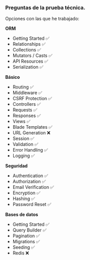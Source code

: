 ### Preguntas de la prueba técnica.

Opciones con las que he trabajado:

**ORM**

- Getting Started ✅
- Relationships ✅
- Collections ✅
- Mutators / Casts ✅
- API Resources ✅
- Serialization ✅

**Básico**

- Routing ✅
- Middleware ✅
- CSRF Protection ✅
- Controllers ✅
- Requests ✅
- Responses ✅
- Views ✅
- Blade Templates ✅
- URL Generation ❌
- Session ✅ 
- Validation ✅
- Error Handling ✅
- Logging ✅

**Seguridad**

- Authentication ✅
- Authorization ✅
- Email Verification ✅
- Encryption ✅
- Hashing ✅
- Password Reset ✅

**Bases de datos**

- Getting Started ✅
- Query Builder ✅
- Pagination ✅
- Migrations ✅
- Seeding ✅
- Redis ❌
